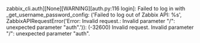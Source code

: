 zabbix_cli.auth][None][WARNING][auth.py:116 login]: Failed to log in with _get_username_password_config: ('Failed to log out of Zabbix API: %s', ZabbixAPIRequestError('Error: Invalid request.: Invalid parameter "/": unexpected parameter "auth".')): (-32600) Invalid request. Invalid parameter "/": unexpected parameter "auth".
